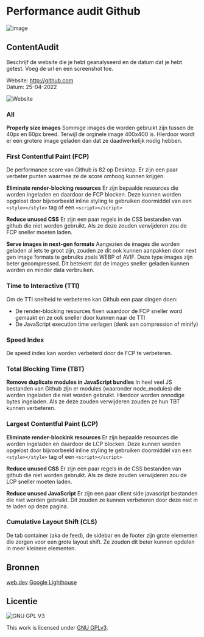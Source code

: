 # Performance audit Github
<!-- Geef je project een titel en schrijf in één zin wat het is -->
![image](https://user-images.githubusercontent.com/30351629/165138429-9dce3c0f-8638-42db-a532-2a83eda8faa3.png)



## ContentAudit
Beschrijf de website die je hebt geanalyseerd en de datum dat je hebt getest. Voeg de url en een screenshot toe. 

Website: http://github.com  
Datum: 25-04-2022  

![Website](https://user-images.githubusercontent.com/30351629/165062244-42a19ceb-b96e-43e4-96ad-4c762eae3f6c.png)


### All

**Properly size images**
Sommige images die worden gebruikt zijn tussen de 40px en 60px breed. Terwijl de orginele image 400x400 is. Hierdoor wordt er een grotere image geladen dan dat ze daadwerkelijk nodig hebben.

### First Contentful Paint (FCP)
De performance score van Github is 82 op Desktop. Er zijn een paar verbeter punten waarmee ze de score omhoog kunnen krijgen.

**Eliminate render-blocking resources**
Er zijn bepaalde resources die worden ingeladen en daardoor de FCP blocken. Deze kunnen worden opgelost door bijvoorbeeld inline styling te gebruiken doormiddel van een ```<style></style>``` tag of een ```<script></script>```

**Reduce unused CSS**
Er zijn een paar regels in de CSS bestanden van github die niet worden gebruikt. Als ze deze zouden verwijderen zou de FCP sneller moeten laden.

**Serve images in next-gen formats**
Aangezien de images die worden geladen al iets te groot zijn, zouden ze dit ook kunnen aanpakken door next gen image formats te gebruiks zoals WEBP of AVIF. Deze type images zijn beter gecompressed. Dit betekent dat de images sneller geladen kunnen worden en minder data verbruiken.


### Time to Interactive (TTI)
Om de TTI snelheid te verbeteren kan Github een paar dingen doen:

- De render-blocking resources fixen waardoor de FCP sneller word gemaakt en ze ook sneller door kunnen naar de TTI
- De JavaScript execution time verlagen (denk aan compression of minify)

### Speed Index
De speed index kan worden verbeterd door de FCP te verbeteren.

### Total Blocking Time (TBT)

**Remove duplicate modules in JavaScript bundles**
In heel veel JS bestanden van Github zijn er modules (waaronder node_modules) die worden ingeladen die niet worden gebruikt. Hierdoor worden onnodige bytes ingeladen. Als ze deze zouden verwijderen zouden ze hun TBT kunnen verbeteren.


### Largest Contentful Paint (LCP)
**Eliminate render-blockink resources**
Er zijn bepaalde resources die worden ingeladen en daardoor de LCP blocken. Deze kunnen worden opgelost door bijvoorbeeld inline styling te gebruiken doormiddel van een ```<style></style>``` tag of een ```<script></script>```

**Reduce unused CSS**
Er zijn een paar regels in de CSS bestanden van github die niet worden gebruikt. Als ze deze zouden verwijderen zou de LCP sneller moeten laden.

**Reduce unused JavaScript**
Er zijn een paar client side javascript bestanden die niet worden gebruikt. Dit zouden ze kunnen verbeteren door deze niet in te laden op deze pagina.

### Cumulative Layout Shift (CLS)
De tab container (aka de feed), de sidebar en de footer zijn grote elementen die zorgen voor een grote layout shift. Ze zouden dit beter kunnen opdelen in meer kleinere elementen.


## Bronnen
[web.dev](https://web.dev/)
[Google Lighthouse](https://developers.google.com/web/tools/lighthouse)

## Licentie

![GNU GPL V3](https://www.gnu.org/graphics/gplv3-127x51.png)

This work is licensed under [GNU GPLv3](./LICENSE).
